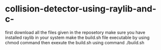 # collision-detector-using-raylib-and-c-
first download all the files given in the reposetory 
make sure you have installed raylib in your system 
make the build.sh file executable by using chmod command
then exexute the build.sh using command ./build.sh
